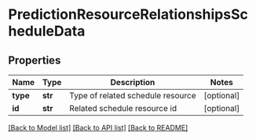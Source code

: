 # PredictionResourceRelationshipsScheduleData

## Properties
Name | Type | Description | Notes
------------ | ------------- | ------------- | -------------
**type** | **str** | Type of related schedule resource | [optional] 
**id** | **str** | Related schedule resource id | [optional] 

[[Back to Model list]](../README.md#documentation-for-models) [[Back to API list]](../README.md#documentation-for-api-endpoints) [[Back to README]](../README.md)


